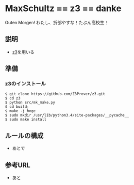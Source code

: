 # MaxSchultz == z3 == danke
Guten Morgen! わたし、折部やすな！たぶん高校生！

## 説明

* [z3](https://github.com/Z3Prover/z3)を用いる

## 準備

### z3のインストール

    $ git clone https://github.com/Z3Prover/z3.git
    $ cd z3
    $ python src/mk_make.py
    $ cd build;
    $ make -j hoge
    $ sudo mkdir /usr/lib/python3.4/site-packages/__pycache__
    $ sudo make install

## ルールの構成

* あとで

## 参考URL

* あと
